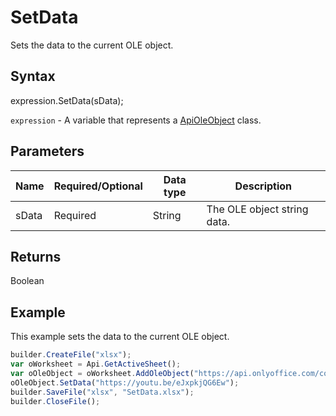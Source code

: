 # SetData

Sets the data to the current OLE object.

## Syntax

expression.SetData(sData);

`expression` - A variable that represents a [ApiOleObject](../ApiOleObject.md) class.

## Parameters

| **Name** | **Required/Optional** | **Data type** | **Description** |
| ------------- | ------------- | ------------- | ------------- |
| sData | Required | String | The OLE object string data. |

## Returns

Boolean

## Example

This example sets the data to the current OLE object.

```javascript
builder.CreateFile("xlsx");
var oWorksheet = Api.GetActiveSheet();
var oOleObject = oWorksheet.AddOleObject("https://api.onlyoffice.com/content/img/docbuilder/examples/ole-object-image.png", 130 * 36000, 90 * 36000, "https://youtu.be/SKGz4pmnpgY", "asc.{38E022EA-AD92-45FC-B22B-49DF39746DB4}", 0, 2 * 36000, 4, 3 * 36000);
oOleObject.SetData("https://youtu.be/eJxpkjQG6Ew");
builder.SaveFile("xlsx", "SetData.xlsx");
builder.CloseFile();
```